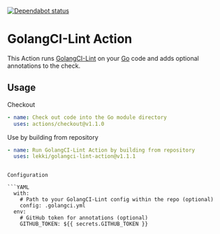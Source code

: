 [![Dependabot status](https://api.dependabot.com/badges/status?host=github&repo=matoous/golangci-lint-action)](https://dependabot.com/)

# GolangCI-Lint Action
This Action runs [GolangCI-Lint](https://github.com/golangci/golangci-lint) on your [Go](https://golang.org/) code and adds optional annotations to the check.

## Usage

Checkout

```YAML
- name: Check out code into the Go module directory
  uses: actions/checkout@v1.1.0
```

Use by building from repository

```YAML
- name: Run GolangCI-Lint Action by building from repository
  uses: lekki/golangci-lint-action@v1.1.1
```
```

Configuration

```YAML
  with:
    # Path to your GolangCI-Lint config within the repo (optional)
    config: .golangci.yml
  env:
    # GitHub token for annotations (optional)
    GITHUB_TOKEN: ${{ secrets.GITHUB_TOKEN }}
```
